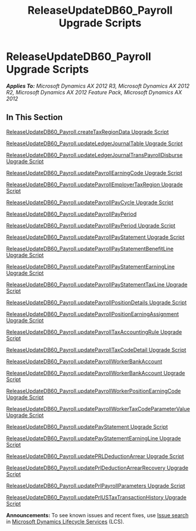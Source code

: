 ﻿---
title: ReleaseUpdateDB60_Payroll Upgrade Scripts
TOCTitle: ReleaseUpdateDB60_Payroll Upgrade Scripts
ms:assetid: 080ce256-9afe-4897-8d96-f229661979dc
ms:mtpsurl: https://msdn.microsoft.com/en-us/library/JJ684775(v=AX.60)
ms:contentKeyID: 49706471
ms.date: 05/18/2015
mtps_version: v=AX.60
---

# ReleaseUpdateDB60\_Payroll Upgrade Scripts 


_**Applies To:** Microsoft Dynamics AX 2012 R3, Microsoft Dynamics AX 2012 R2, Microsoft Dynamics AX 2012 Feature Pack, Microsoft Dynamics AX 2012_

## In This Section

[ReleaseUpdateDB60\_Payroll.createTaxRegionData Upgrade Script](releaseupdatedb60-payroll-createtaxregiondata-upgrade-script.md)

[ReleaseUpdateDB60\_Payroll.updateLedgerJournalTable Upgrade Script](releaseupdatedb60-payroll-updateledgerjournaltable-upgrade-script.md)

[ReleaseUpdateDB60\_Payroll.updateLedgerJournalTransPayrollDisburse Upgrade Script](releaseupdatedb60-payroll-updateledgerjournaltranspayrolldisburse-upgrade-script.md)

[ReleaseUpdateDB60\_Payroll.updatePayrollEarningCode Upgrade Script](releaseupdatedb60-payroll-updatepayrollearningcode-upgrade-script.md)

[ReleaseUpdateDB60\_Payroll.updatePayrollEmployerTaxRegion Upgrade Script](releaseupdatedb60-payroll-updatepayrollemployertaxregion-upgrade-script.md)

[ReleaseUpdateDB60\_Payroll.updatePayrollPayCycle Upgrade Script](releaseupdatedb60-payroll-updatepayrollpaycycle-upgrade-script.md)

[ReleaseUpdateDB60\_Payroll.updatePayrollPayPeriod](releaseupdatedb60-payroll-updatepayrollpayperiod.md)

[ReleaseUpdateDB60\_Payroll.updatePayrollPayPeriod Upgrade Script](releaseupdatedb60-payroll-updatepayrollpayperiod-upgrade-script.md)

[ReleaseUpdateDB60\_Payroll.updatePayrollPayStatement Upgrade Script](releaseupdatedb60-payroll-updatepayrollpaystatement-upgrade-script.md)

[ReleaseUpdateDB60\_Payroll.updatePayrollPayStatementBenefitLine Upgrade Script](releaseupdatedb60-payroll-updatepayrollpaystatementbenefitline-upgrade-script.md)

[ReleaseUpdateDB60\_Payroll.updatePayrollPayStatementEarningLine Upgrade Script](releaseupdatedb60-payroll-updatepayrollpaystatementearningline-upgrade-script.md)

[ReleaseUpdateDB60\_Payroll.updatePayrollPayStatementTaxLine Upgrade Script](releaseupdatedb60-payroll-updatepayrollpaystatementtaxline-upgrade-script.md)

[ReleaseUpdateDB60\_Payroll.updatePayrollPositionDetails Upgrade Script](releaseupdatedb60-payroll-updatepayrollpositiondetails-upgrade-script.md)

[ReleaseUpdateDB60\_Payroll.updatePayrollPositionEarningAssignment Upgrade Script](releaseupdatedb60-payroll-updatepayrollpositionearningassignment-upgrade-script.md)

[ReleaseUpdateDB60\_Payroll.updatePayrollTaxAccountingRule Upgrade Script](releaseupdatedb60-payroll-updatepayrolltaxaccountingrule-upgrade-script.md)

[ReleaseUpdateDB60\_Payroll.updatePayrollTaxCodeDetail Upgrade Script](releaseupdatedb60-payroll-updatepayrolltaxcodedetail-upgrade-script.md)

[ReleaseUpdateDB60\_Payroll.updatePayrollWorkerBankAccount](releaseupdatedb60-payroll-updatepayrollworkerbankaccount.md)

[ReleaseUpdateDB60\_Payroll.updatePayrollWorkerBankAccount Upgrade Script](releaseupdatedb60-payroll-updatepayrollworkerbankaccount-upgrade-script.md)

[ReleaseUpdateDB60\_Payroll.updatePayrollWorkerPositionEarningCode Upgrade Script](releaseupdatedb60-payroll-updatepayrollworkerpositionearningcode-upgrade-script.md)

[ReleaseUpdateDB60\_Payroll.updatePayrollWorkerTaxCodeParameterValue Upgrade Script](releaseupdatedb60-payroll-updatepayrollworkertaxcodeparametervalue-upgrade-script.md)

[ReleaseUpdateDB60\_Payroll.updatePayStatement Upgrade Script](releaseupdatedb60-payroll-updatepaystatement-upgrade-script.md)

[ReleaseUpdateDB60\_Payroll.updatePayStatementEarningLine Upgrade Script](releaseupdatedb60-payroll-updatepaystatementearningline-upgrade-script.md)

[ReleaseUpdateDB60\_Payroll.updatePRLDeductionArrear Upgrade Script](releaseupdatedb60-payroll-updateprldeductionarrear-upgrade-script.md)

[ReleaseUpdateDB60\_Payroll.updatePrlDeductionArrearRecovery Upgrade Script](releaseupdatedb60-payroll-updateprldeductionarrearrecovery-upgrade-script.md)

[ReleaseUpdateDB60\_Payroll.updatePrlPayrollParameters Upgrade Script](releaseupdatedb60-payroll-updateprlpayrollparameters-upgrade-script.md)

[ReleaseUpdateDB60\_Payroll.updatePrlUSTaxTransactionHistory Upgrade Script](releaseupdatedb60-payroll-updateprlustaxtransactionhistory-upgrade-script.md)

  
**Announcements:** To see known issues and recent fixes, use [Issue search](http://go.microsoft.com/fwlink/?linkid=389258) in [Microsoft Dynamics Lifecycle Services](http://go.microsoft.com/fwlink/?linkid=306505) (LCS).

